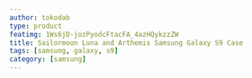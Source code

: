 ```yaml
---
author: tokodab
type: product
featimg: 1Ws6jD-jozPyodcFtacFA_4azHQykzzZW
title: Sailormoon Luna and Arthemis Samsung Galaxy S9 Case
tags: [samsung, galaxy, s9]
category: [samsung]
---
```

